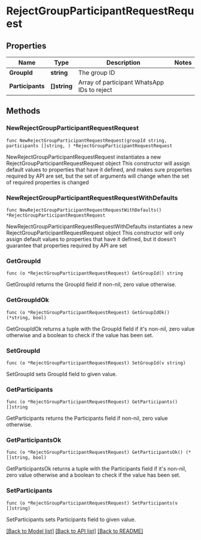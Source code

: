 # RejectGroupParticipantRequestRequest

## Properties

Name | Type | Description | Notes
------------ | ------------- | ------------- | -------------
**GroupId** | **string** | The group ID | 
**Participants** | **[]string** | Array of participant WhatsApp IDs to reject | 

## Methods

### NewRejectGroupParticipantRequestRequest

`func NewRejectGroupParticipantRequestRequest(groupId string, participants []string, ) *RejectGroupParticipantRequestRequest`

NewRejectGroupParticipantRequestRequest instantiates a new RejectGroupParticipantRequestRequest object
This constructor will assign default values to properties that have it defined,
and makes sure properties required by API are set, but the set of arguments
will change when the set of required properties is changed

### NewRejectGroupParticipantRequestRequestWithDefaults

`func NewRejectGroupParticipantRequestRequestWithDefaults() *RejectGroupParticipantRequestRequest`

NewRejectGroupParticipantRequestRequestWithDefaults instantiates a new RejectGroupParticipantRequestRequest object
This constructor will only assign default values to properties that have it defined,
but it doesn't guarantee that properties required by API are set

### GetGroupId

`func (o *RejectGroupParticipantRequestRequest) GetGroupId() string`

GetGroupId returns the GroupId field if non-nil, zero value otherwise.

### GetGroupIdOk

`func (o *RejectGroupParticipantRequestRequest) GetGroupIdOk() (*string, bool)`

GetGroupIdOk returns a tuple with the GroupId field if it's non-nil, zero value otherwise
and a boolean to check if the value has been set.

### SetGroupId

`func (o *RejectGroupParticipantRequestRequest) SetGroupId(v string)`

SetGroupId sets GroupId field to given value.


### GetParticipants

`func (o *RejectGroupParticipantRequestRequest) GetParticipants() []string`

GetParticipants returns the Participants field if non-nil, zero value otherwise.

### GetParticipantsOk

`func (o *RejectGroupParticipantRequestRequest) GetParticipantsOk() (*[]string, bool)`

GetParticipantsOk returns a tuple with the Participants field if it's non-nil, zero value otherwise
and a boolean to check if the value has been set.

### SetParticipants

`func (o *RejectGroupParticipantRequestRequest) SetParticipants(v []string)`

SetParticipants sets Participants field to given value.



[[Back to Model list]](../README.md#documentation-for-models) [[Back to API list]](../README.md#documentation-for-api-endpoints) [[Back to README]](../README.md)


